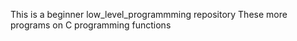 This is a beginner low_level_programmming repository
These more programs on C programming functions
